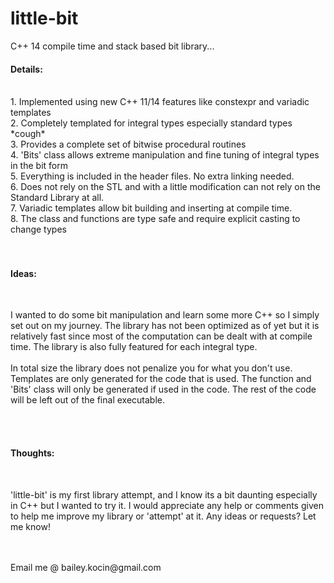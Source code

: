 # little-bit
C++ 14 compile time and stack based bit library... </br>
<h4>Details:</h4> </br>
  1. Implemented using new C++ 11/14 features like constexpr and variadic templates </br>
  2. Completely templated for integral types especially standard types <cstdint> *cough* </br>
  3. Provides a complete set of bitwise procedural routines </br>
  4. 'Bits' class allows extreme manipulation and fine tuning of integral types in the bit form </br>
  5. Everything is included in the header files. No extra linking needed. </br>
  6. Does not rely on the STL and with a little modification can not rely on the Standard Library at all. </br>
  7. Variadic templates allow bit building and inserting at compile time.</br>
  8. The class and functions are type safe and require explicit casting to change types</br>
</br>
</br>
<h4>Ideas: </h4></br>
<p>
  I wanted to do some bit manipulation and learn some more C++ so I simply set out on my journey. The library has not been
  optimized as of yet but it is relatively fast since most of the computation can be dealt with at compile time. The library
  is also fully featured for each integral type.
 </br></br>
  In total size the library does not penalize you for what you don't use. Templates are only generated for the code that is   used. The function and 'Bits' class will only be generated if used in the code. The rest of the code will be left out of the 
  final executable.
</p>
</br></br>
<h4>Thoughts:</h4></br>
<p>
'little-bit' is my first library attempt, and I know its a bit daunting especially in C++ but I wanted to try it.
 I would appreciate any help or comments given to help me improve my library or 'attempt' at it. Any ideas or requests? Let me     know!
</p>  
</br></br>
 Email me @ bailey.kocin@gmail.com

